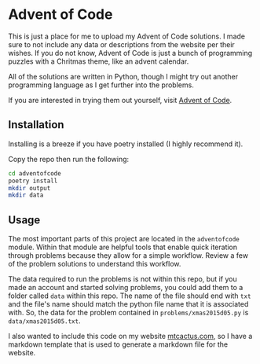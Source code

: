 # Advent of Code

This is just a place for me to upload my Advent of Code solutions. I made sure to not include any data or descriptions from the website per their wishes. If you do not know, Advent of Code is just a bunch of programming puzzles with a Chritmas theme, like an advent calendar.

All of the solutions are written in Python, though I might try out another programming language as I get further into the problems.

If you are interested in trying them out yourself, visit [Advent of Code](https://adventofcode.com/).

## Installation

Installing is a breeze if you have poetry installed (I highly recommend it).

Copy the repo then run the following:

```bash
cd adventofcode
poetry install
mkdir output
mkdir data
```

## Usage

The most important parts of this project are located in the ```adventofcode``` module. Within that module are helpful tools that enable quick iteration through problems because they allow for a simple workflow. Review a few of the problem solutions to understand this workflow.

The data required to run the problems is not within this repo, but if you made an account and started solving problems, you could add them to a folder called ```data``` within this repo. The name of the file should end with ```txt``` and the file's name should match the python file name that it is associated with. So, the data for the problem contained in ```problems/xmas2015d05.py``` is ```data/xmas2015d05.txt```.

I also wanted to include this code on my website [mtcactus.com](mtcactus.com), so I have a markdown template that is used to generate a markdown file for the website.